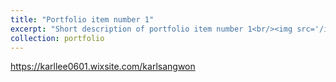 ```yaml
---
title: "Portfolio item number 1"
excerpt: "Short description of portfolio item number 1<br/><img src='/images/500x300.png'>"
collection: portfolio
---
```


https://karllee0601.wixsite.com/karlsangwon
